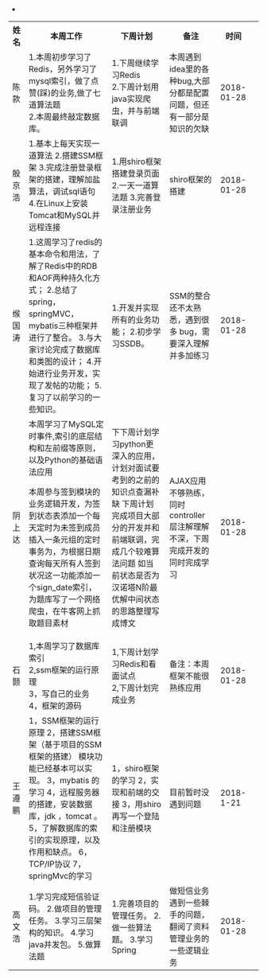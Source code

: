 
<table class="tg">
  <tr>
    <th class="tg-yw4l">姓名</th>
    <th class="tg-yw4l">本周工作</th>
    <th class="tg-yw4l">下周计划</th>
    <th class="tg-yw4l">备注</th>
    <th class="tg-yw4l">时间</th>
  </tr>
  <tr>
    <td class="tg-yw4l">陈款</td>
    <td class="tg-yw4l">
      1.本周初步学习了Redis，另外学习了mysql索引，做了点赞(踩)的业务,做了七道算法题<br>
      2.本周最终敲定数据库。
   </td>
    <td class="tg-yw4l">
      1.下周继续学习Redis<br>
      2.下周计划用java实现爬虫，并与前端联调
    </td>
    <td class="tg-yw4l">
      本周遇到idea里的各种bug,大部分都是配置问题，但还有一部分是知识的欠缺
    </td>
    <td class="tg-yw4l">
      2018-01-28
    </td>
  </tr>
  <tr>
    <td class="tg-yw4l">殷京浩</td>
    <td class="tg-yw4l">
       1.基本上每天实现一道算法
       2.搭建SSM框架
       3.完成注册登录框架的搭建，理解加盐算法，调试sql语句
       4.在Linux上安装Tomcat和MySQL并远程连接
 </td>
    <td class="tg-yw4l">
      1.用shiro框架搭建登录页面
      2.一天一道算法题
      3.完善登录注册业务
    </td>
    <td class="tg-yw4l">
      shiro框架的搭建
            </td>
    <td class="tg-yw4l">
       2018-01-28
    </td>
  </tr>
  <tr>
   <tr>
    <td class="tg-yw4l">缑国涛</td>
    <td class="tg-yw4l"> 
      1.这周学习了redis的基本命令和用法，了解了Redis中的RDB和AOF两种持久化方式；
      2.总结了spring，springMVC，mybatis三种框架并进行了整合。
      3.与大家讨论完成了数据库和类图的设计；
      4.开始进行业务开发，实现了发帖的功能；
      5.复习了以前学习的一些知识。
    </td>
    <td class="tg-yw4l">
      1.开发并实现所有的业务功能；
      2.初步学习SSDB。
   </td>
     <td class="tg-yw4l">
      SSM的整合还不太熟悉，遇到很多  bug，需要深入理解并多加练习
    </td>
    <td class="tg-yw4l">
         2018-01-28
    </td>
  </tr>
  </tr>
  <tr>
    <td class="tg-yw4l">阴上达</td>  
          
-    <td class="tg-yw4l">本周学习了MySQL定时事件,索引的底层结构和左前缀等原则，以及Python的基础语法应用
本周参与签到模块的业务逻辑开发，为签到状态表添加一个每天定时为未签到成员插入一条元组的定时事务为，为根据日期查询每天所有人签到状况这一功能添加一个sign_date索引，为题库写了一个网络爬虫，在牛客网上抓取题目素材
</td>  
          
  <td class="tg-yw4l">下下周计划学习python更深入的应用，计划对面试要考到的之前的知识点查漏补缺
下周计划完成项目大部分的开发并和前端联调，完成几个较难算法问题  如当前状态是否为汉诺塔N阶最优解中间状态的思路整理写成博文</td>  
              <td class="tg-yw4l">AJAX应用不够熟练，同时controller层注解理解不深，下周完成开发的同时完成学习</td>  
                  <td class="tg-yw4l">2018-01-28</td>  
  </tr>
  <tr>
    <td class="tg-yw4l">石颢</td>
    <td class="tg-yw4l">
      1,本周学习了数据库索引    <br>
      2,ssm框架的运行原理  <br>
      3，写自己的业务  <br>
      4，框架的源码 
    </td>
    <td class="tg-yw4l">
      1,下周计划学习Redis和看面试点<br>
      2,下周计划完成业务
    </td>
    <td class="tg-yw4l">
      备注：本周框架不能很熟练应用
    </td>
    <td class="tg-yw4l">
        2018-01-28
    </td>
  </tr>
  <tr>
    <td class="tg-yw4l">王遵鹏</td>
    <td class="tg-yw4l">
      1，SSM框架的运行原理
      2，搭建SSM框架（基于项目的SSM框架的搭建）
      模块功能已经基本可以实现。
      3，mybatis  的学习
      4，远程服务器的搭建，安装数据库，jdk  ，tomcat  。
      5，了解数据库的索引的实现原理，以及作用和缺点。
      6，TCP/IP协议
      7，springMvc的学习
    </td>
    <td class="tg-yw4l">
      1，shiro框架的学习
      2，实现和前端的交接
      3，用shiro再写一个登陆和注册模块
    </td>
    <td class="tg-yw4l">
      目前暂时没遇到问题
    </td>
    <td class="tg-yw4l">2018-1-21</td>
    <td class="tg-yw4l"></td>

  </tr><tr>
   <td class="tg-yw4l">高文浩</td>
    <td class="tg-yw4l">
      1.学习完成短信验证码。
      2.做项目的管理任务。
      3.学习三层架构的知识。
      4.学习java并发包。
      5.做算法题
    </td>
    <td class="tg-yw4l">
     1.完善项目的管理任务。
     2.做一些算法题。
     3.学习Spring
    <td class="tg-yw4l">做短信业务遇到一些棘手的问题，翻阅了资料
管理业务的一些逻辑业务</td>
    <td class="tg-yw4l">2018-01-28</td>
  </tr>
</table>
